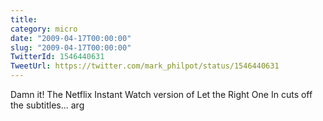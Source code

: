 ```yaml
---
title: 
category: micro
date: "2009-04-17T00:00:00"
slug: "2009-04-17T00:00:00"
TwitterId: 1546440631
TweetUrl: https://twitter.com/mark_philpot/status/1546440631
---
```


Damn it! The Netflix Instant Watch version of Let the Right One In cuts off the
subtitles... arg
